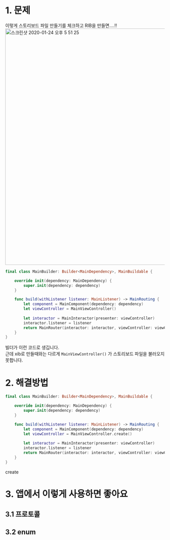 # 1. 문제

이렇게 스토리보드 파일 만들기를 체크하고 RIB을 만들면....!! 
<img width="744" alt="스크린샷 2020-01-24 오후 5 51 25" src="https://user-images.githubusercontent.com/9502063/73056340-2602e680-3ed2-11ea-9b95-4ced60ccad50.png">

```swift
final class MainBuilder: Builder<MainDependency>, MainBuildable {

    override init(dependency: MainDependency) {
        super.init(dependency: dependency)
    }

    func build(withListener listener: MainListener) -> MainRouting {
        let component = MainComponent(dependency: dependency)
        let viewController = MainViewController()
        
        let interactor = MainInteractor(presenter: viewController)
        interactor.listener = listener
        return MainRouter(interactor: interactor, viewController: viewController)
    }
}
```

빌더가 이런 코드로 생깁니다.  
근데 xib로 만들때와는 다르게 `MainViewController()` 가 스토리보드 파일을 불러오지 못합니다.


# 2. 해결방법

```swift
final class MainBuilder: Builder<MainDependency>, MainBuildable {

    override init(dependency: MainDependency) {
        super.init(dependency: dependency)
    }

    func build(withListener listener: MainListener) -> MainRouting {
        let component = MainComponent(dependency: dependency)
        let viewController = MainViewController.create()
        
        let interactor = MainInteractor(presenter: viewController)
        interactor.listener = listener
        return MainRouter(interactor: interactor, viewController: viewController)
    }
}
```


create




# 3. 앱에서 이렇게 사용하면 좋아요 
## 3.1 프로토콜
## 3.2 enum

